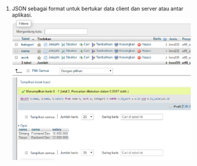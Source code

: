 1. JSON sebagai format untuk bertukar data client dan server atau antar aplikasi.
![alt text](https://github.com/wisnupr/TestDasar/blob/master/6a/tabel.PNG)
![alt text](https://github.com/wisnupr/TestDasar/blob/master/6a/view.PNG)